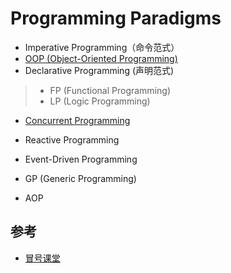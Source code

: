 # Programming Paradigms
* Imperative Programming（命令范式）
* [OOP (Object-Oriented Programming)](OOP/README.md)
* Declarative Programming (声明范式)
> * FP (Functional Programming)
> * LP (Logic Programming)
* [Concurrent Programming](concurrent/README.md)
* Reactive Programming
* Event-Driven Programming

* GP (Generic Programming)
* AOP


## 参考
* [冒号课堂](https://github.com/SunnnyChan/SunnnyChan.github.io/blob/master/post/readme/reading/programe/colon-classroom/README.md)
